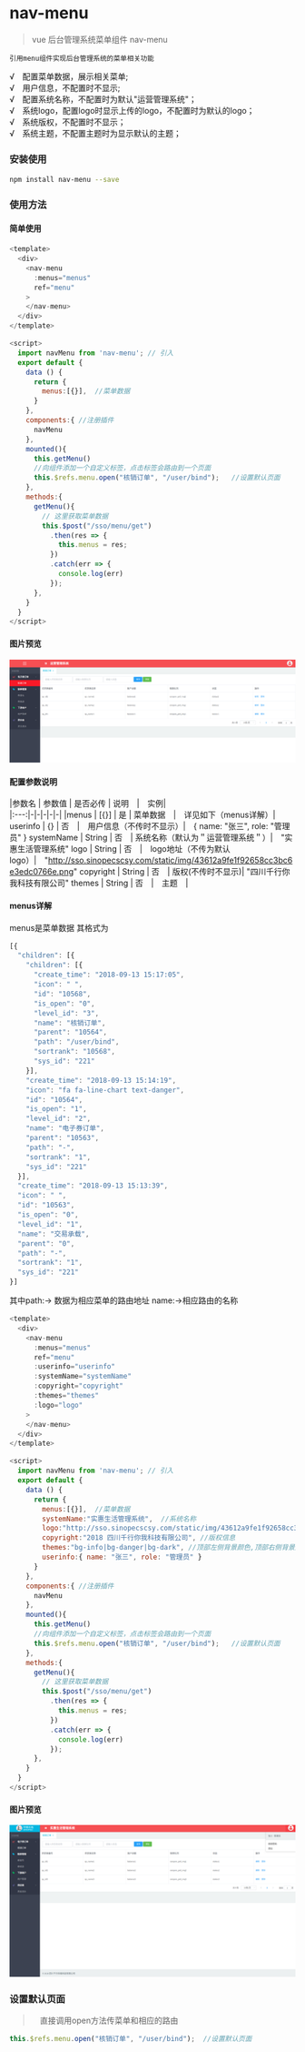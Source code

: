 # nav-menu

> vue 后台管理系统菜单组件 nav-menu

`引用menu组件实现后台管理系统的菜单相关功能`

√　配置菜单数据，展示相关菜单;      
√　用户信息，不配置时不显示;  
√　配置系统名称，不配置时为默认"运营管理系统"；  
√　系统logo，配置logo时显示上传的logo，不配置时为默认的logo；   
√　系统版权，不配置时不显示；   
√　系统主题，不配置主题时为显示默认的主题；  

### 安装使用
``` bash
npm install nav-menu --save
```

### 使用方法

#### 简单使用
``` js
<template>
  <div>
    <nav-menu
      :menus="menus"
      ref="menu"
    >
    </nav-menu>
  </div>
</template>
```

```　js
<script>
  import navMenu from 'nav-menu'; // 引入
  export default {
    data () {
      return {
        menus:[{}],  //菜单数据
      }
    },
    components:{ //注册插件
      navMenu
    },
    mounted(){     
      this.getMenu()
      //向组件添加一个自定义标签，点击标签会路由到一个页面
      this.$refs.menu.open("核销订单", "/user/bind");   //设置默认页面
    },
    methods:{
      getMenu(){
        // 这里获取菜单数据
        this.$post("/sso/menu/get")
          .then(res => {
            this.menus = res;
          })
          .catch(err => {
            console.log(err)
          });
      },
    }
  }
</script>
```

#### 图片预览

![预览](menu-1.png)


#### 配置参数说明

|参数名 | 参数值 |   是否必传 | 说明　|　实例|  
|:---:|-|-|-|-|-|
|menus | [{}]  | 是 | 菜单数据　|　详见如下（menus详解）|
userinfo | {}  | 否　|　用户信息（不传时不显示）|　{ name: "张三", role: "管理员" }
systemName | String  | 否　| 系统名称（默认为＂运营管理系统＂）|　"实惠生活管理系统"
logo | String  | 否　|　logo地址（不传为默认logo）|　"http://sso.sinopecscsy.com/static/img/43612a9fe1f92658cc3bc6e3edc0766e.png"
copyright | String  | 否　| 版权(不传时不显示)| "四川千行你我科技有限公司"
themes | String  | 否　|　主题　| 

#### menus详解

menus是菜单数据 其格式为

``` js
[{
  "children": [{
    "children": [{
      "create_time": "2018-09-13 15:17:05",
      "icon": " ",
      "id": "10568",
      "is_open": "0",
      "level_id": "3",
      "name": "核销订单",
      "parent": "10564",
      "path": "/user/bind",
      "sortrank": "10568",
      "sys_id": "221"
    }],
    "create_time": "2018-09-13 15:14:19",
    "icon": "fa fa-line-chart text-danger",
    "id": "10564",
    "is_open": "1",
    "level_id": "2",
    "name": "电子券订单",
    "parent": "10563",
    "path": "-",
    "sortrank": "1",
    "sys_id": "221"
  }],
  "create_time": "2018-09-13 15:13:39",
  "icon": " ",
  "id": "10563",
  "is_open": "0",
  "level_id": "1",
  "name": "交易承载",
  "parent": "0",
  "path": "-",
  "sortrank": "1",
  "sys_id": "221"
}]
```
其中path:-> 数据为相应菜单的路由地址
name:->相应路由的名称


``` js
<template>
  <div>
    <nav-menu
      :menus="menus"
      ref="menu"
      :userinfo="userinfo"
      :systemName="systemName"
      :copyright="copyright"
      :themes="themes"
      :logo="logo"
    >
    </nav-menu>
  </div>
</template>
```

``` js
<script>
  import navMenu from 'nav-menu'; // 引入
  export default {
    data () {
      return {
        menus:[{}],  //菜单数据
        systemName:"实惠生活管理系统",  //系统名称
        logo:"http://sso.sinopecscsy.com/static/img/43612a9fe1f92658cc3bc6e3edc0766e.png",
        copyright:"2018 四川千行你我科技有限公司", //版权信息
        themes:"bg-info|bg-danger|bg-dark", //顶部左侧背景颜色,顶部右侧背景颜色,右边菜单背景颜色
        userinfo:{ name: "张三", role: "管理员" }
      }
    },
    components:{ //注册插件
      navMenu
    },
    mounted(){     
      this.getMenu()
      //向组件添加一个自定义标签，点击标签会路由到一个页面
      this.$refs.menu.open("核销订单", "/user/bind");   //设置默认页面
    },
    methods:{
      getMenu(){
        // 这里获取菜单数据
        this.$post("/sso/menu/get")
          .then(res => {
            this.menus = res;
          })
          .catch(err => {
            console.log(err)
          });
      },
    }
  }
</script>
```

#### 图片预览
![预览](menu-2.png)

### 设置默认页面

>　直接调用open方法传菜单和相应的路由

``` js
this.$refs.menu.open("核销订单", "/user/bind");  //设置默认页面
```
